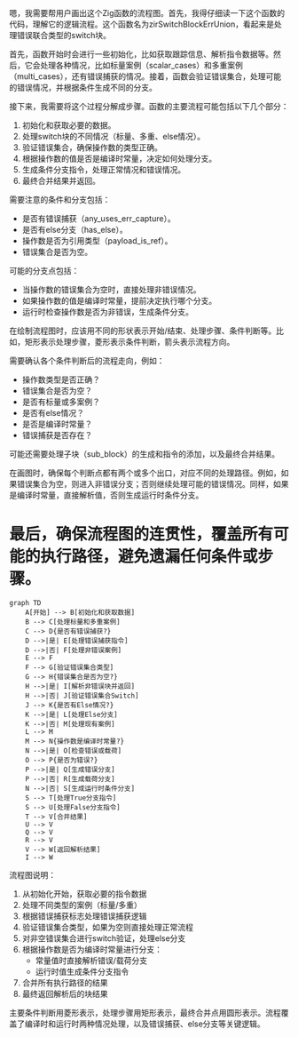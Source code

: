 嗯，我需要帮用户画出这个Zig函数的流程图。首先，我得仔细读一下这个函数的代码，理解它的逻辑流程。这个函数名为zirSwitchBlockErrUnion，看起来是处理错误联合类型的switch块。

首先，函数开始时会进行一些初始化，比如获取跟踪信息、解析指令数据等。然后，它会处理各种情况，比如标量案例（scalar_cases）和多重案例（multi_cases），还有错误捕获的情况。接着，函数会验证错误集合，处理可能的错误情况，并根据条件生成不同的分支。

接下来，我需要将这个过程分解成步骤。函数的主要流程可能包括以下几个部分：
1. 初始化和获取必要的数据。
2. 处理switch块的不同情况（标量、多重、else情况）。
3. 验证错误集合，确保操作数的类型正确。
4. 根据操作数的值是否是编译时常量，决定如何处理分支。
5. 生成条件分支指令，处理正常情况和错误情况。
6. 最终合并结果并返回。

需要注意的条件和分支包括：
- 是否有错误捕获（any_uses_err_capture）。
- 是否有else分支（has_else）。
- 操作数是否为引用类型（payload_is_ref）。
- 错误集合是否为空。

可能的分支点包括：
- 当操作数的错误集合为空时，直接处理非错误情况。
- 如果操作数的值是编译时常量，提前决定执行哪个分支。
- 运行时检查操作数是否为非错误，生成条件分支。

在绘制流程图时，应该用不同的形状表示开始/结束、处理步骤、条件判断等。比如，矩形表示处理步骤，菱形表示条件判断，箭头表示流程方向。

需要确认各个条件判断后的流程走向，例如：
- 操作数类型是否正确？
- 错误集合是否为空？
- 是否有标量或多案例？
- 是否有else情况？
- 是否是编译时常量？
- 错误捕获是否存在？

可能还需要处理子块（sub_block）的生成和指令的添加，以及最终合并结果。

在画图时，确保每个判断点都有两个或多个出口，对应不同的处理路径。例如，如果错误集合为空，则进入非错误分支；否则继续处理可能的错误情况。同样，如果是编译时常量，直接解析值，否则生成运行时条件分支。

最后，确保流程图的连贯性，覆盖所有可能的执行路径，避免遗漏任何条件或步骤。
================================================
```mermaid
graph TD
    A[开始] --> B[初始化和获取数据]
    B --> C[处理标量和多重案例]
    C --> D{是否有错误捕获?}
    D -->|是| E[处理错误捕获指令]
    D -->|否| F[处理非错误案例]
    E --> F
    F --> G[验证错误集合类型]
    G --> H{错误集合是否为空?}
    H -->|是| I[解析非错误块并返回]
    H -->|否| J[验证错误集合Switch]
    J --> K{是否有Else情况?}
    K -->|是| L[处理Else分支]
    K -->|否| M[处理现有案例]
    L --> M
    M --> N{操作数是编译时常量?}
    N -->|是| O[检查错误或载荷]
    O --> P{是否为错误?}
    P -->|是| Q[生成错误分支]
    P -->|否| R[生成载荷分支]
    N -->|否| S[生成运行时条件分支]
    S --> T[处理True分支指令]
    S --> U[处理False分支指令]
    T --> V[合并结果]
    U --> V
    Q --> V
    R --> V
    V --> W[返回解析结果]
    I --> W
``` 

流程图说明：
1. 从初始化开始，获取必要的指令数据
2. 处理不同类型的案例（标量/多重）
3. 根据错误捕获标志处理错误捕获逻辑
4. 验证错误集合类型，如果为空则直接处理正常流程
5. 对非空错误集合进行switch验证，处理else分支
6. 根据操作数是否为编译时常量进行分支：
   - 常量值时直接解析错误/载荷分支
   - 运行时值生成条件分支指令
7. 合并所有执行路径的结果
8. 最终返回解析后的块结果

主要条件判断用菱形表示，处理步骤用矩形表示，最终合并点用圆形表示。流程覆盖了编译时和运行时两种情况处理，以及错误捕获、else分支等关键逻辑。